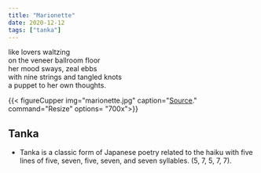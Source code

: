 ```yaml
---
title: "Marionette"
date: 2020-12-12
tags: ["tanka"]
---
```


<div style = "text-align: left">

like lovers waltzing\
on the veneer ballroom floor\
her mood sways, zeal ebbs\
with nine strings and tangled knots\
a puppet to her own thoughts.
</div>

{{< figureCupper
img="marionette.jpg" 
caption="[Source](https://www.erwinolaf.com/)." 
command="Resize"
options= "700x">}}

## Tanka
+ Tanka is a classic form of Japanese poetry related to the haiku with five lines of five, seven, five, seven, and seven syllables. (5, 7, 5, 7, 7).
